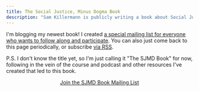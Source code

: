 ```yaml
---
title: The Social Justice, Minus Dogma Book
description: "Sam Killermann is publicly writing a book about Social Justice, Minus Dogma. Subscribe to follow along."
---
```


I'm blogging my newest book! I created [a special mailing list for everyone who wants to follow along and participate](https://hues.ck.page/353dcc23a0). You can also just come back to this page periodically, or subscribe [via RSS](index.xml).

P.S. I don't know the title yet, so I'm just calling it "The SJMD Book" for now, following in the vein of the course and podcast and other resources I've created that led to this book.

<center><a target="_blank" rel="noopener noreferrer" href="https://hues.ck.page/353dcc23a0" class="button">Join the SJMD Book Mailing List</a></center>
